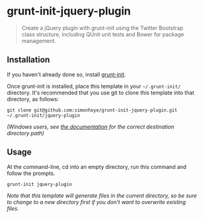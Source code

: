 grunt-init-jquery-plugin
========================

> Create a jQuery plugin with grunt-init using the Twitter Bootstrap class structure, including QUnit unit tests and Bower for package management.

[grunt-init]: http://gruntjs.com/project-scaffolding

## Installation
If you haven't already done so, install [grunt-init][].

Once grunt-init is installed, place this template in your `~/.grunt-init/` directory. It's recommended that you use git to clone this template into that directory, as follows:

```
git clone git@github.com:simonhoye/grunt-init-jquery-plugin.git ~/.grunt-init/jquery-plugin
```

_(Windows users, see [the documentation][grunt-init] for the correct destination directory path)_

## Usage

At the command-line, cd into an empty directory, run this command and follow the prompts.

```
grunt-init jquery-plugin
```

_Note that this template will generate files in the current directory, so be sure to change to a new directory first if you don't want to overwrite existing files._
